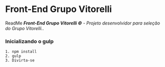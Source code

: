 # Front-End Grupo Vitorelli
ReadMe _**Front-End Grupo Vitorelli ©**_ - _Projeto desenvolvidor para seleção do Grupo Vitorelli._.  

### Inicializando o gulp
	1. npm install
	2. gulp
	3. Divirta-se
